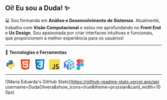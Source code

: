 ## Oi! Eu sou a **Duda**! ✨

💻 Sou formanda em **Análise e Desenvolvimento de Sistemas**. Atualmente, trabalho com **Visão Computacional** e estou me aprofundando no **Front End** e **Ux Design**. 
Sou apaixonada por criar interfaces intuitivas e funcionais, que proporcionem a melhor experiência para os usuários! 

---

🚀 **Tecnologias e Ferramentas**  
<div style="display: flex; align-items: center;">  
    <img src="https://raw.githubusercontent.com/devicons/devicon/master/icons/python/python-original.svg" width="35" style="margin-right: 12px;" />  
    <img src="https://raw.githubusercontent.com/devicons/devicon/master/icons/html5/html5-original.svg" width="35" style="margin-right: 12px;" />  
    <img src="https://raw.githubusercontent.com/devicons/devicon/master/icons/css3/css3-original.svg" width="35" style="margin-right: 12px;" />  
    <img src="https://raw.githubusercontent.com/devicons/devicon/master/icons/javascript/javascript-original.svg" width="35" style="margin-right: 12px;" />  
    <img src="https://raw.githubusercontent.com/devicons/devicon/master/icons/numpy/numpy-original.svg" width="35" /> 
    <img src="https://raw.githubusercontent.com/devicons/devicon/master/icons/figma/figma-original.svg" width="35" style="margin-right: 12px;" />
</div>

---

![Maria Eduarda's GitHub Stats](https://github-readme-stats.vercel.app/api username=DudaOlivera&show_icons=true&theme=prussian&card_width=100px) 

